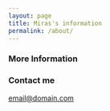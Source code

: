 ```yaml
---
layout: page
title: Miras's information
permalink: /about/
---
```




### More Information



### Contact me

[email@domain.com](mailto:kristall555555@yandex.ru)
